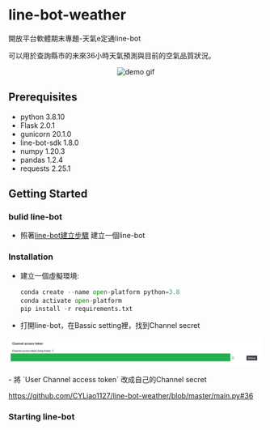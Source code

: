 # line-bot-weather

開放平台軟體期末專題-天氣e定通line-bot

可以用於查詢縣市的未來36小時天氣預測與目前的空氣品質狀況。
<p align="center">
    <img width=250 src="https://github.com/CYLiao1127/line-bot-weather/blob/master/ref/all.gif" alt="demo gif">
</p>

## Prerequisites
- python 3.8.10
- Flask 2.0.1
- gunicorn 20.1.0
- line-bot-sdk 1.8.0
- numpy 1.20.3
- pandas 1.2.4
- requests 2.25.1


## Getting Started

   ### bulid line-bot
   - 照著<a href="https://github.com/CYLiao1127/line-bot-weather/blob/master/ref/build_Line-bot.pdf" title="Title">line-bot建立步驟</a> 建立一個line-bot

   ### Installation
   - 建立一個虛擬環境:
        ``` python
        conda create --name open-platform python=3.8
        conda activate open-platform
        pip install -r requirements.txt
        ```
   - 打開line-bot，在Bassic setting裡，找到Channel secret
   <p align="center">
     <img width=800 src="https://github.com/CYLiao1127/line-bot-weather/blob/master/ref/channel_access.png" alt="Channel secret">
   </p>
   - 將 `User Channel access token` 改成自己的Channel secret

https://github.com/CYLiao1127/line-bot-weather/blob/master/main.py#36

  ### Starting line-bot
